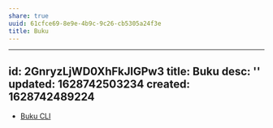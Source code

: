 ```yaml
---
share: true
uuid: 61cfce69-8e9e-4b9c-9c26-cb5305a24f3e
title: Buku
---
```

---
id: 2GnryzLjWD0XhFkJlGPw3
title: Buku
desc: ''
updated: 1628742503234
created: 1628742489224
---

* [Buku CLI](https://github.com/jarun/)
